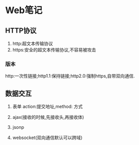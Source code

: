 # Web笔记

## HTTP协议

1. http:超文本传输协议
2. https:安全的超文本传输协议,不容易被攻击

### 版本

http:一次性链接;http1.1:保持链接;http2.0:强制https,自带双向通信.

## 数据交互

1. 表单 action:提交地址,method: 方式

2. ajax(接收的时候,先接收头,再接收体)

3. jsonp

4. websocket(双向通信默认可以跨域)
